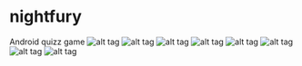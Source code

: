 nightfury
=========

Android quizz game
![alt tag](http://i923.photobucket.com/albums/ad72/dkonayuki/nightfuryUI1.png)
![alt tag](http://i923.photobucket.com/albums/ad72/dkonayuki/nightfuryUI2.png)
![alt tag](http://i923.photobucket.com/albums/ad72/dkonayuki/nightfuryUI3.png)
![alt tag](http://i923.photobucket.com/albums/ad72/dkonayuki/nightfuryUI4.png)
![alt tag](http://i923.photobucket.com/albums/ad72/dkonayuki/nightfuryUI5.png)
![alt tag](http://i923.photobucket.com/albums/ad72/dkonayuki/nightfuryUI6.png)
![alt tag](http://i923.photobucket.com/albums/ad72/dkonayuki/nightfuryUI7.png)
![alt tag](http://i923.photobucket.com/albums/ad72/dkonayuki/nightfuryUI7_2.png)
